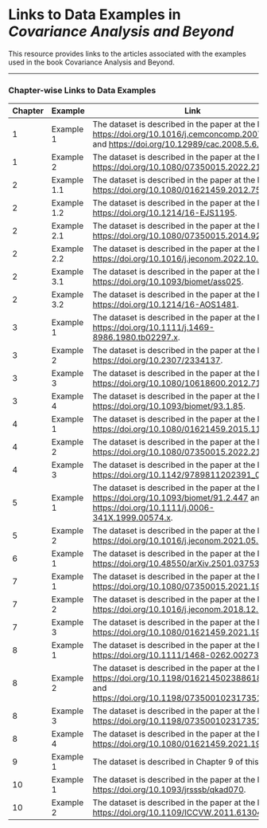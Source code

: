 # Links to Data Examples in *Covariance Analysis and Beyond*

This resource provides links to the articles associated with the examples used in the book Covariance Analysis and Beyond.

---

### Chapter-wise Links to Data Examples

| Chapter | Example | Link |
|---------|---------|------|
| 1    | Example 1 | The dataset is described in the paper at the links https://doi.org/10.1016/j.cemconcomp.2007.02.001 and https://doi.org/10.12989/cac.2008.5.6.559.|
| 1    | Example 2 | The dataset is described in the paper at the link https://doi.org/10.1080/07350015.2022.2142593.|
| 2    | Example 1.1 | The dataset is described in the paper at the link https://doi.org/10.1080/01621459.2012.758041.|
| 2    | Example 1.2 | The dataset is described in the paper at the link https://doi.org/10.1214/16-EJS1195.|
| 2    | Example 2.1 | The dataset is described in the paper at the link https://doi.org/10.1080/07350015.2014.923317.|
| 2    | Example 2.2 | The dataset is described in the paper at the link https://doi.org/10.1016/j.jeconom.2022.10.008.|
| 2    | Example 3.1 | The dataset is described in the paper at the link https://doi.org/10.1093/biomet/ass025.|
| 2    | Example 3.2 | The dataset is described in the paper at the link https://doi.org/10.1214/16-AOS1481.|
| 3    | Example 1 | The dataset is described in the paper at the link https://doi.org/10.1111/j.1469-8986.1980.tb02297.x.|
| 3    | Example 2 | The dataset is described in the paper at the link https://doi.org/10.2307/2334137.|
| 3    | Example 3 | The dataset is described in the paper at the link https://doi.org/10.1080/10618600.2012.715556.|
| 3    | Example 4 | The dataset is described in the paper at the link https://doi.org/10.1093/biomet/93.1.85.|
| 4    | Example 1 | The dataset is described in the paper at the link https://doi.org/10.1080/01621459.2015.1131699.|
| 4    | Example 2 | The dataset is described in the paper at the link https://doi.org/10.1080/07350015.2022.2142593.|
| 4    | Example 3 | The dataset is described in the paper at the link https://doi.org/10.1142/9789811202391_0113.|
| 5    | Example 1 | The dataset is described in the paper at the links https://doi.org/10.1093/biomet/91.2.447 and https://doi.org/10.1111/j.0006-341X.1999.00574.x.|
| 5    | Example 2 | The dataset is described in the paper at the link https://doi.org/10.1016/j.jeconom.2021.05.004.|
| 6    | Example 1 | The dataset is described in the paper at the link https://doi.org/10.48550/arXiv.2501.03753.|
| 7    | Example 1 | The dataset is described in the paper at the link https://doi.org/10.1080/07350015.2021.1953509.|
| 7    | Example 2 | The dataset is described in the paper at the link https://doi.org/10.1016/j.jeconom.2018.12.021.|
| 7    | Example 3 | The dataset is described in the paper at the link https://doi.org/10.1080/01621459.2021.1901718.|
| 8    | Example 1 | The dataset is described in the paper at the link https://doi.org/10.1111/1468-0262.00273.|
| 8    | Example 2 | The dataset is described in the paper at the link https://doi.org/10.1198/016214502388618960 and https://doi.org/10.1198/073500102317351921.|
| 8    | Example 3 | The dataset is described in the paper at the link https://doi.org/10.1198/073500102317351921.|
| 8    | Example 4 | The dataset is described in the paper at the link https://doi.org/10.1080/01621459.2021.1970569.|
| 9    | Example 1 | The dataset is described in Chapter 9 of this Book.|
| 10    | Example 1 | The dataset is described in the paper at the link https://doi.org/10.1093/jrsssb/qkad070.|
| 10    | Example 2 | The dataset is described in the paper at the link https://doi.org/10.1109/ICCVW.2011.6130452.|
